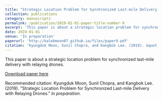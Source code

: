 ```yaml
---
title: "Strategic Location Problem for Synchronized Last-mile Delivery with Relaying Drones"
collection: publications
category: manuscripts
permalink: /publication/2019-01-01-paper-title-number-9
excerpt: 'This paper is about a strategic location problem for synchronized last-mile delivery with relaying drones.'
date: 2019-01-01
venue: 'In preparation'
paperurl: 'http://kalebmoon07.github.io/files/paper9.pdf'
citation: 'Kyungduk Moon, Sunil Chopra, and Kangbok Lee. (2019). &quot;Strategic Location Problem for Synchronized Last-mile Delivery with Relaying Drones.&quot; <i>In preparation</i>.'
---
```

This paper is about a strategic location problem for synchronized last-mile delivery with relaying drones.

[Download paper here](http://kalebmoon07.github.io/files/paper9.pdf)

Recommended citation: Kyungduk Moon, Sunil Chopra, and Kangbok Lee. (2019). "Strategic Location Problem for Synchronized Last-mile Delivery with Relaying Drones." <i>In preparation</i>.
